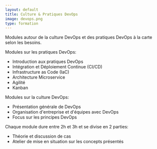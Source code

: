 ```yaml
---
layout: default
title: Culture & Pratiques DevOps
image: devops.png
type: formation
---
```


Modules autour de la culture DevOps et des pratiques DevOps à la carte selon les besoins.

Modules sur les pratiques DevOps:
- Introduction aux pratiques DevOps
- Intégration et Déploiement Continue (CI/CD)
- Infrastructure as Code (IaC)
- Architecture Microservice
- Agilité
- Kanban

Modules sur la culture DevOps:
- Présentation générale de DevOps
- Organisation d'entreprise et d'équipes avec DevOps
- Focus sur les principes DevOps

Chaque module dure entre 2h et 3h et se divise en 2 parties:
- Théorie et discussion de cas
- Atelier de mise en situation sur les concepts présentés

